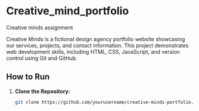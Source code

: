 # Creative_mind_portfolio
Creative minds assignment

Creative Minds is a fictional design agency portfolio website showcasing our services, projects, and contact information. This project demonstrates web development skills, including HTML, CSS, JavaScript, and version control using Git and GitHub.

## How to Run
1. **Clone the Repository:**
   ```bash
   git clone https://github.com/yourusername/creative-minds-portfolio.git
